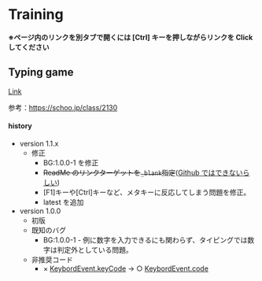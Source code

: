 # Training
**※ページ内のリンクを別タブで開くには [Ctrl] キーを押しながらリンクを Click してください**

## Typing game

[Link](https://rksan.github.io/training/typinggame/latest)

参考：https://schoo.jp/class/2130


#### history
- version 1.1.x
    + 修正
        * BG:1.0.0-1 を修正
        * ~~ReadMe のリンクターゲットを`_blank`指定~~([Github ではできないらしい](https://stackoverflow.com/questions/41915571/open-link-in-new-tab-with-github-markdown-using-target-blank))
        * [F1]キーや[Ctrl]キーなど、メタキーに反応してしまう問題を修正。
        * latest を追加
- version 1.0.0
    + 初版
    + 既知のバグ
        * BG:1.0.0-1 - 例に数字を入力できるにも関わらず、タイピングでは数字は判定外としている問題。
    + 非推奨コード
        * × [KeybordEvent.keyCode](https://developer.mozilla.org/ja/docs/Web/API/KeyboardEvent/keyCode) -> ○ [KeybordEvent.code](https://developer.mozilla.org/ja/docs/Web/API/KeyboardEvent/code)


